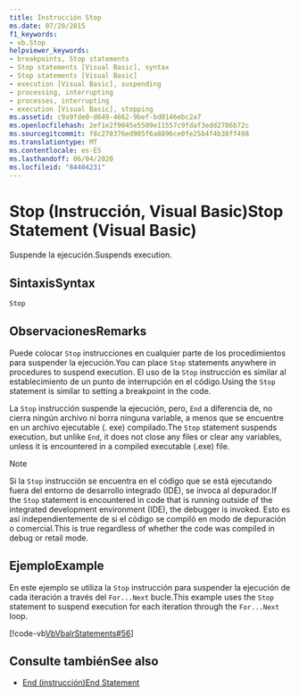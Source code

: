 ```yaml
---
title: Instrucción Stop
ms.date: 07/20/2015
f1_keywords:
- vb.Stop
helpviewer_keywords:
- breakpoints, Stop statements
- Stop statements [Visual Basic], syntax
- Stop statements [Visual Basic]
- execution [Visual Basic], suspending
- processing, interrupting
- processes, interrupting
- execution [Visual Basic], stopping
ms.assetid: c9a9fde0-d649-4662-9bef-bd0146ebc2a7
ms.openlocfilehash: 2ef1e2f9045e5509e11557c9fdaf3edd2786b72c
ms.sourcegitcommit: f8c270376ed905f6a8896ce0fe25b4f4b38ff498
ms.translationtype: MT
ms.contentlocale: es-ES
ms.lasthandoff: 06/04/2020
ms.locfileid: "84404231"
---
```

# <a name="stop-statement-visual-basic"></a><span data-ttu-id="fbf26-102">Stop (Instrucción, Visual Basic)</span><span class="sxs-lookup"><span data-stu-id="fbf26-102">Stop Statement (Visual Basic)</span></span>
<span data-ttu-id="fbf26-103">Suspende la ejecución.</span><span class="sxs-lookup"><span data-stu-id="fbf26-103">Suspends execution.</span></span>  
  
## <a name="syntax"></a><span data-ttu-id="fbf26-104">Sintaxis</span><span class="sxs-lookup"><span data-stu-id="fbf26-104">Syntax</span></span>  
  
```vb  
Stop  
```  
  
## <a name="remarks"></a><span data-ttu-id="fbf26-105">Observaciones</span><span class="sxs-lookup"><span data-stu-id="fbf26-105">Remarks</span></span>  
 <span data-ttu-id="fbf26-106">Puede colocar `Stop` instrucciones en cualquier parte de los procedimientos para suspender la ejecución.</span><span class="sxs-lookup"><span data-stu-id="fbf26-106">You can place `Stop` statements anywhere in procedures to suspend execution.</span></span> <span data-ttu-id="fbf26-107">El uso de la `Stop` instrucción es similar al establecimiento de un punto de interrupción en el código.</span><span class="sxs-lookup"><span data-stu-id="fbf26-107">Using the `Stop` statement is similar to setting a breakpoint in the code.</span></span>  
  
 <span data-ttu-id="fbf26-108">La `Stop` instrucción suspende la ejecución, pero, `End` a diferencia de, no cierra ningún archivo ni borra ninguna variable, a menos que se encuentre en un archivo ejecutable (. exe) compilado.</span><span class="sxs-lookup"><span data-stu-id="fbf26-108">The `Stop` statement suspends execution, but unlike `End`, it does not close any files or clear any variables, unless it is encountered in a compiled executable (.exe) file.</span></span>  
  
> [!NOTE]
> <span data-ttu-id="fbf26-109">Si la `Stop` instrucción se encuentra en el código que se está ejecutando fuera del entorno de desarrollo integrado (IDE), se invoca al depurador.</span><span class="sxs-lookup"><span data-stu-id="fbf26-109">If the `Stop` statement is encountered in code that is running outside of the integrated development environment (IDE), the debugger is invoked.</span></span> <span data-ttu-id="fbf26-110">Esto es así independientemente de si el código se compiló en modo de depuración o comercial.</span><span class="sxs-lookup"><span data-stu-id="fbf26-110">This is true regardless of whether the code was compiled in debug or retail mode.</span></span>  
  
## <a name="example"></a><span data-ttu-id="fbf26-111">Ejemplo</span><span class="sxs-lookup"><span data-stu-id="fbf26-111">Example</span></span>  
 <span data-ttu-id="fbf26-112">En este ejemplo se utiliza la `Stop` instrucción para suspender la ejecución de cada iteración a través del `For...Next` bucle.</span><span class="sxs-lookup"><span data-stu-id="fbf26-112">This example uses the `Stop` statement to suspend execution for each iteration through the `For...Next` loop.</span></span>  
  
 [!code-vb[VbVbalrStatements#56](~/samples/snippets/visualbasic/VS_Snippets_VBCSharp/VbVbalrStatements/VB/Class1.vb#56)]  
  
## <a name="see-also"></a><span data-ttu-id="fbf26-113">Consulte también</span><span class="sxs-lookup"><span data-stu-id="fbf26-113">See also</span></span>

- [<span data-ttu-id="fbf26-114">End (instrucción)</span><span class="sxs-lookup"><span data-stu-id="fbf26-114">End Statement</span></span>](end-statement.md)
